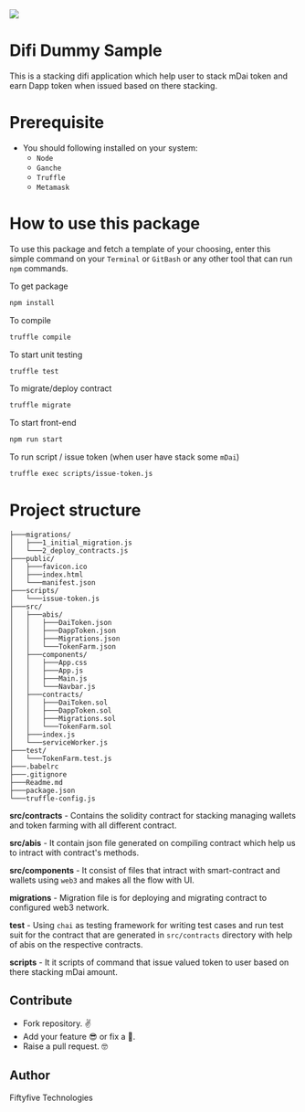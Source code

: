<img src="https://www.fiftyfivetech.io/wp-content/uploads/2021/05/logo.png">

# Difi Dummy Sample

This is a stacking difi application which help user to stack mDai token and earn Dapp token when issued based on there stacking.

# Prerequisite
- You should following installed on your system:
    - `Node`
    - `Ganche`
    - `Truffle`
    - `Metamask`

# How to use this package

To use this package and fetch a template of your choosing, enter this simple command on your `Terminal` or `GitBash` or any other tool that can run `npm` commands.

To get package
```sh
npm install
```

To compile
```sh
truffle compile
```

To start unit testing
```sh
truffle test
```

To migrate/deploy contract
```sh
truffle migrate
```

To start front-end
```sh
npm run start
```

To run script / issue token (when user have stack some `mDai`)
```sh
truffle exec scripts/issue-token.js
```

# Project structure

```
├───migrations/
│   ├───1_initial_migration.js
│   └───2_deploy_contracts.js
├───public/
│   ├───favicon.ico
│   ├───index.html
│   └───manifest.json
├───scripts/
│   └───issue-token.js
├───src/
│   ├───abis/
│   │   ├───DaiToken.json
│   │   ├───DappToken.json
│   │   ├───Migrations.json
│   │   └───TokenFarm.json
│   ├───components/
│   │   ├───App.css
│   │   ├───App.js
│   │   ├───Main.js
│   │   └───Navbar.js
│   ├───contracts/
│   │   ├───DaiToken.sol
│   │   ├───DappToken.sol
│   │   ├───Migrations.sol
│   │   └───TokenFarm.sol
│   ├───index.js
│   └───serviceWorker.js
├───test/
│   └───TokenFarm.test.js
├───.babelrc
├───.gitignore
├───Readme.md
├───package.json
└───truffle-config.js
```
**src/contracts** - Contains the solidity contract for stacking managing wallets and token farming with all different contract.

**src/abis** - It contain json file generated on compiling contract which help us to intract with contract's methods.

**src/components** -  It consist of files that intract with smart-contract and wallets using `web3` and makes all the flow with UI.

**migrations** - Migration file is for deploying and migrating contract to configured web3 network.

**test** - Using `chai` as testing framework for writing test cases and run test suit for the contract that are generated in `src/contracts` directory with help of abis on the respective contracts.

**scripts** - It it scripts of command that issue valued token to user based on there stacking mDai amount.

## Contribute

* Fork repository. ✌️
* Add your feature 😎 or fix a 🐛.
* Raise a pull request. 🤓

## Author

Fiftyfive Technologies
